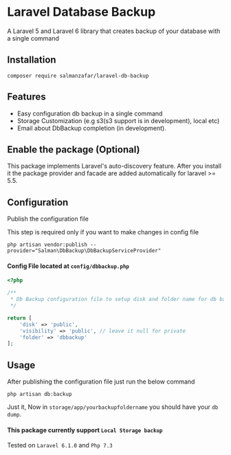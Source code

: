 # Laravel Database Backup

A Laravel 5 and Laravel 6 library that creates backup of your database with a single command

## Installation
```
composer require salmanzafar/laravel-db-backup
```
## Features

* Easy configuration db backup in a single command
* Storage Customization (e.g s3(s3 support is in development), local etc)
* Email about DbBackup completion (in development).

## Enable the package (Optional)
This package implements Laravel's auto-discovery feature. After you install it the package provider and facade are added automatically for laravel >= 5.5.

## Configuration
Publish the configuration file

This step is required only if you want to make changes in config file

```
php artisan vendor:publish --provider="Salman\DbBackup\DbBackupServiceProvider"
```

#### Config File located at ``config/dbbackup.php``

```php
<?php

/**
 * Db Backup configuration file to setup disk and folder name for db backup
 */

return [
    'disk' => 'public',
    'visibility' => 'public', // leave it null for private
    'folder' => 'dbbackup'
];
```
## Usage

After publishing the configuration file just run the below command

```
php artisan db:backup
```

Just it, Now in ```storage/app/yourbackupfoldername``` you should have your ```db dump```.

#### This package currently support ``Local Storage backup``
Tested on ```Laravel 6.1.0``` and ```Php 7.3```
